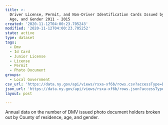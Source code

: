 ```yaml
---
title: >-
  Driver License, Permit, and Non-Driver Identification Cards Issued by County,
  Age, and Gender 2011 - 2015
created: '2020-11-12T04:00:23.705243'
modified: '2020-11-12T04:00:23.705252'
state: active
type: dataset
tags:
  - Dmv
  - Id Card
  - Junior License
  - License
  - Permit
  - Photo Document
groups:
  - Local Government
csv_url: 'https://data.ny.gov/api/views/rsxa-xf6b/rows.csv?accessType=DOWNLOAD'
json_url: 'https://data.ny.gov/api/views/rsxa-xf6b/rows.json?accessType=DOWNLOAD'
layout: post

---
```

Annual data on the number of DMV issued photo document holders broken out by County of residence, age, and gender.
